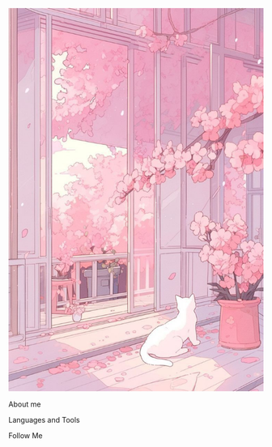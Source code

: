 ![Header](https://github.com/nitschkaa/nitschkaa/blob/main/assets/photo_2025-02-02_00-54-46.jpg)

About me

Languages and Tools

Follow Me